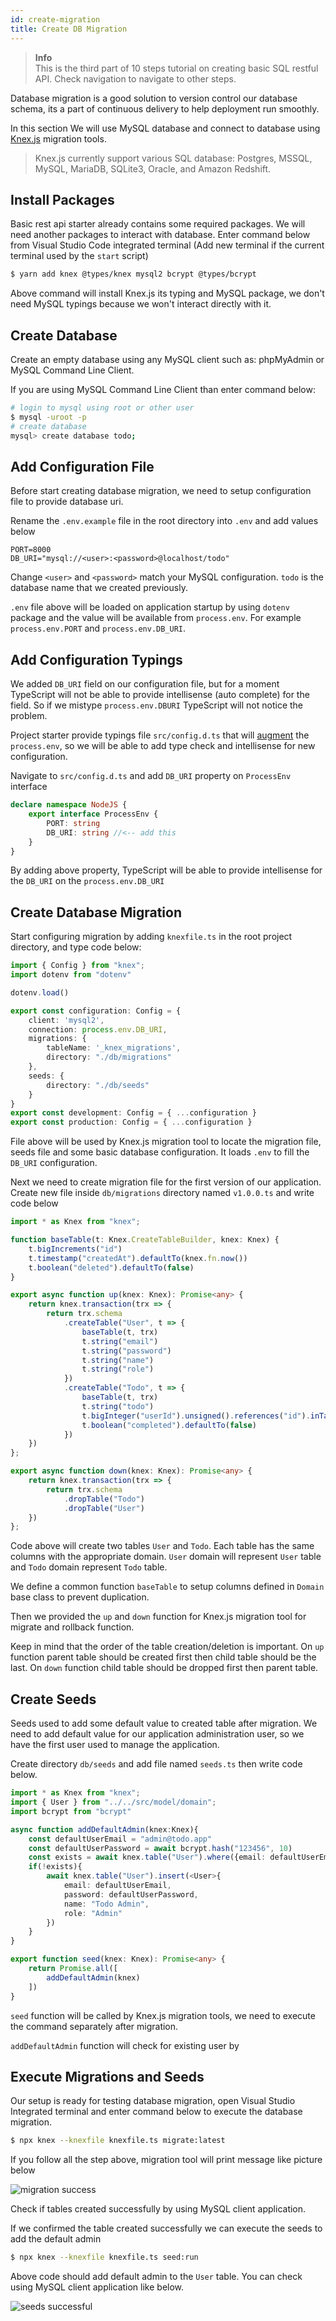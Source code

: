 ```yaml
---
id: create-migration
title: Create DB Migration
---
```


> **Info**  
> This is the third part of 10 steps tutorial on creating basic SQL restful API. Check navigation to navigate to other steps.

Database migration is a good solution to version control our database schema, its a part of continuous delivery to help deployment run smoothly. 

In this section We will use MySQL database and connect to database using [Knex.js](https://knexjs.org/) migration tools.

> Knex.js currently support various SQL database: Postgres, MSSQL, MySQL, MariaDB, SQLite3, Oracle, and Amazon Redshift.

## Install Packages
Basic rest api starter already contains some required packages. We will need another packages to interact with database. Enter command below from Visual Studio Code integrated terminal (Add new terminal if the current terminal used by the `start` script)

```bash
$ yarn add knex @types/knex mysql2 bcrypt @types/bcrypt
```

Above command will install Knex.js its typing and MySQL package, we don't need MySQL typings because we won't interact directly with it.


## Create Database
Create an empty database using any MySQL client such as: phpMyAdmin or MySQL Command Line Client.

If you are using MySQL Command Line Client than enter command below:

```bash
# login to mysql using root or other user
$ mysql -uroot -p
# create database 
mysql> create database todo;
```

## Add Configuration File
Before start creating database migration, we need to setup configuration file to provide database uri. 

Rename the `.env.example` file in the root directory into `.env` and add values below

```env
PORT=8000
DB_URI="mysql://<user>:<password>@localhost/todo"
```

Change `<user>` and `<password>` match your MySQL configuration. `todo` is the database name that we created previously.

`.env` file above will be loaded on application startup by using `dotenv` package and the value will be available from `process.env`. For example `process.env.PORT` and `process.env.DB_URI`.

## Add Configuration Typings
We added `DB_URI` field on our configuration file, but for a moment TypeScript will not be able to provide intellisense (auto complete) for the field. So if we mistype `process.env.DBURI` TypeScript will not notice the problem.

Project starter provide typings file `src/config.d.ts` that will [augment](https://www.typescriptlang.org/docs/handbook/declaration-merging.html#module-augmentation) the `process.env`, so we will be able to add type check and intellisense for new configuration.

Navigate to `src/config.d.ts` and add `DB_URI` property on `ProcessEnv` interface

```typescript
declare namespace NodeJS {
    export interface ProcessEnv {
        PORT: string
        DB_URI: string //<-- add this
    }
}
```

By adding above property, TypeScript will be able to provide intellisense for the `DB_URI` on the `process.env.DB_URI`

## Create Database Migration
Start configuring migration by adding `knexfile.ts` in the  root project directory, and type code below:

```typescript
import { Config } from "knex";
import dotenv from "dotenv"

dotenv.load()

export const configuration: Config = {
    client: 'mysql2',
    connection: process.env.DB_URI,
    migrations: {
        tableName: '_knex_migrations',
        directory: "./db/migrations"
    },
    seeds: {
        directory: "./db/seeds"
    }
}
export const development: Config = { ...configuration }
export const production: Config = { ...configuration }
```

File above will be used by Knex.js migration tool to locate the migration file, seeds file and some basic database configuration. It loads `.env` to fill the `DB_URI` configuration.

Next we need to create migration file for the first version of our application. Create new file inside `db/migrations` directory named `v1.0.0.ts` and write code below

```typescript
import * as Knex from "knex";

function baseTable(t: Knex.CreateTableBuilder, knex: Knex) {
    t.bigIncrements("id")
    t.timestamp("createdAt").defaultTo(knex.fn.now())
    t.boolean("deleted").defaultTo(false)
}

export async function up(knex: Knex): Promise<any> {
    return knex.transaction(trx => {
        return trx.schema
            .createTable("User", t => {
                baseTable(t, trx)
                t.string("email")
                t.string("password")
                t.string("name")
                t.string("role")
            })
            .createTable("Todo", t => {
                baseTable(t, trx)
                t.string("todo")
                t.bigInteger("userId").unsigned().references("id").inTable("User")
                t.boolean("completed").defaultTo(false)
            })
    })
};

export async function down(knex: Knex): Promise<any> {
    return knex.transaction(trx => {
        return trx.schema
            .dropTable("Todo")
            .dropTable("User")
    })
};
```

Code above will create two tables `User` and `Todo`. Each table has the same columns with the appropriate domain. `User` domain will represent `User` table and `Todo` domain represent `Todo` table.

We define a common function `baseTable` to setup columns defined in `Domain` base class to prevent duplication.

Then we provided the `up` and `down` function for Knex.js migration tool for migrate and rollback function.

Keep in mind that the order of the table creation/deletion is important. On `up` function parent table should be created first then child table should be the last. On `down` function child table should be dropped first then parent table.

## Create Seeds
Seeds used to add some default value to created table after migration. We need to add default value for our application administration user, so we have the first user used to manage the application.

Create directory `db/seeds` and add file named `seeds.ts` then write code below.

```typescript
import * as Knex from "knex";
import { User } from "../../src/model/domain";
import bcrypt from "bcrypt"

async function addDefaultAdmin(knex:Knex){
    const defaultUserEmail = "admin@todo.app"
    const defaultUserPassword = await bcrypt.hash("123456", 10)
    const exists = await knex.table("User").where({email: defaultUserEmail}).first()
    if(!exists){
        await knex.table("User").insert(<User>{
            email: defaultUserEmail,
            password: defaultUserPassword,
            name: "Todo Admin",
            role: "Admin"
        })
    }
}

export function seed(knex: Knex): Promise<any> {
    return Promise.all([
        addDefaultAdmin(knex)
    ])
}
```

`seed` function will be called by Knex.js migration tools, we need to execute the command separately after migration.

`addDefaultAdmin` function will check for existing user by 

## Execute Migrations and Seeds
Our setup is ready for testing database migration, open Visual Studio Integrated terminal and enter command below to execute the database migration.

```bash
$ npx knex --knexfile knexfile.ts migrate:latest 
```

If you follow all the step above, migration tool will print message like picture below

![migration success](../../assets/tutorial/migration-successful.png)

Check if tables created successfully by using MySQL client application. 

If we confirmed the table created successfully we can execute the seeds to add the default admin

```bash
$ npx knex --knexfile knexfile.ts seed:run 
```

Above code should add default admin to the `User` table. You can check using MySQL client application like below.

![seeds successful](../../assets/tutorial/seeds-successful.png)
